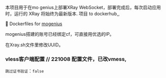 

 本项目用于在mo genius上部署XRay WebSocket，部署完成后，每次启动应用时，运行的 XRay 将始终为最新版本. 项目 to  dockerhub,,  

:whale: Dockerfiles for [mogenius](https://mogenius.io)

mogenius搭建的账号已经绑定cf，可直接用优选的IP。

在Xray.sh文件里修改UUID。

###  vless客户端配置  // 221008 配置文件，已改vmess,

`跳过证书验证`：`false`
